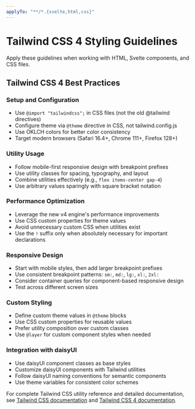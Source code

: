 ```yaml
---
applyTo: "**/*.{svelte,html,css}"
---
```


# Tailwind CSS 4 Styling Guidelines

Apply these guidelines when working with HTML, Svelte components, and CSS files.

## Tailwind CSS 4 Best Practices

### Setup and Configuration
- Use `@import "tailwindcss";` in CSS files (not the old @tailwind directives)
- Configure theme via `@theme` directive in CSS, not tailwind.config.js
- Use OKLCH colors for better color consistency
- Target modern browsers (Safari 16.4+, Chrome 111+, Firefox 128+)

### Utility Usage
- Follow mobile-first responsive design with breakpoint prefixes
- Use utility classes for spacing, typography, and layout
- Combine utilities effectively (e.g., `flex items-center gap-4`)
- Use arbitrary values sparingly with square bracket notation

### Performance Optimization
- Leverage the new v4 engine's performance improvements
- Use CSS custom properties for theme values
- Avoid unnecessary custom CSS when utilities exist
- Use the `!` suffix only when absolutely necessary for important declarations

### Responsive Design
- Start with mobile styles, then add larger breakpoint prefixes
- Use consistent breakpoint patterns: `sm:`, `md:`, `lg:`, `xl:`, `2xl:`
- Consider container queries for component-based responsive design
- Test across different screen sizes

### Custom Styling
- Define custom theme values in `@theme` blocks
- Use CSS custom properties for reusable values
- Prefer utility composition over custom classes
- Use `@layer` for custom component styles when needed

### Integration with daisyUI
- Use daisyUI component classes as base styles
- Customize daisyUI components with Tailwind utilities
- Follow daisyUI naming conventions for semantic components
- Use theme variables for consistent color schemes

For complete Tailwind CSS utility reference and detailed documentation, see [Tailwind CSS documentation](../references/tailwindcss-llms.md) and [Tailwind CSS 4 documentation](../references/tailwindcss4-llms.md).

